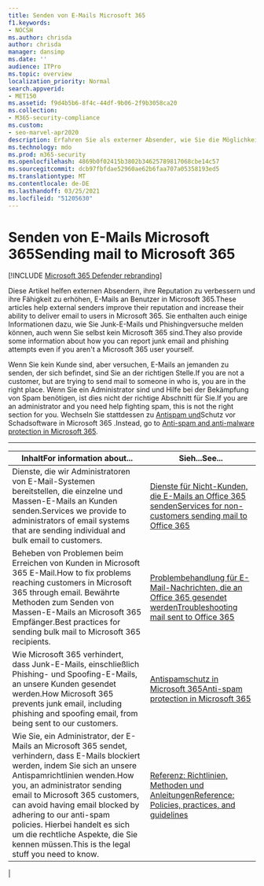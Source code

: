 ```yaml
---
title: Senden von E-Mails Microsoft 365
f1.keywords:
- NOCSH
ms.author: chrisda
author: chrisda
manager: dansimp
ms.date: ''
audience: ITPro
ms.topic: overview
localization_priority: Normal
search.appverid:
- MET150
ms.assetid: f9d4b5b6-8f4c-44df-9b06-2f9b3058ca20
ms.collection:
- M365-security-compliance
ms.custom:
- seo-marvel-apr2020
description: Erfahren Sie als externer Absender, wie Sie die Möglichkeit erhöhen können, E-Mails an Benutzer in Microsoft 365. Außerdem erfahren Sie, wie Sie Junk-E-& Phishingversuche als externer Benutzer melden.
ms.technology: mdo
ms.prod: m365-security
ms.openlocfilehash: 4869b0f02415b3802b34625789817068cbe14c57
ms.sourcegitcommit: dcb97fbfdae52960ae62b6faa707a05358193ed5
ms.translationtype: MT
ms.contentlocale: de-DE
ms.lasthandoff: 03/25/2021
ms.locfileid: "51205630"
---
```

# <a name="sending-mail-to-microsoft-365"></a><span data-ttu-id="8616b-104">Senden von E-Mails Microsoft 365</span><span class="sxs-lookup"><span data-stu-id="8616b-104">Sending mail to Microsoft 365</span></span>

[!INCLUDE [Microsoft 365 Defender rebranding](../includes/microsoft-defender-for-office.md)]


<span data-ttu-id="8616b-105">Diese Artikel helfen externen Absendern, ihre Reputation zu verbessern und ihre Fähigkeit zu erhöhen, E-Mails an Benutzer in Microsoft 365.</span><span class="sxs-lookup"><span data-stu-id="8616b-105">These articles help external senders improve their reputation and increase their ability to deliver email to users in Microsoft 365.</span></span> <span data-ttu-id="8616b-106">Sie enthalten auch einige Informationen dazu, wie Sie Junk-E-Mails und Phishingversuche melden können, auch wenn Sie selbst kein Microsoft 365 sind.</span><span class="sxs-lookup"><span data-stu-id="8616b-106">They also provide some information about how you can report junk email and phishing attempts even if you aren't a Microsoft 365 user yourself.</span></span>

<span data-ttu-id="8616b-107">Wenn Sie kein Kunde sind, aber versuchen, E-Mails an jemanden zu senden, der sich befindet, sind Sie an der richtigen Stelle.</span><span class="sxs-lookup"><span data-stu-id="8616b-107">If you are not a customer, but are trying to send mail to someone in who is, you are in the right place.</span></span> <span data-ttu-id="8616b-108">Wenn Sie ein Administrator sind und Hilfe bei der Bekämpfung von Spam benötigen, ist dies nicht der richtige Abschnitt für Sie.</span><span class="sxs-lookup"><span data-stu-id="8616b-108">If you are an administrator and you need help fighting spam, this is not the right section for you.</span></span> <span data-ttu-id="8616b-109">Wechseln Sie stattdessen zu [Antispam und](anti-spam-and-anti-malware-protection.md)Schutz vor Schadsoftware in Microsoft 365 .</span><span class="sxs-lookup"><span data-stu-id="8616b-109">Instead, go to [Anti-spam and anti-malware protection in Microsoft 365](anti-spam-and-anti-malware-protection.md).</span></span>

****

|<span data-ttu-id="8616b-110">Inhalt</span><span class="sxs-lookup"><span data-stu-id="8616b-110">For information about...</span></span>|<span data-ttu-id="8616b-111">Sieh...</span><span class="sxs-lookup"><span data-stu-id="8616b-111">See...</span></span>|
|---|---|
|<span data-ttu-id="8616b-112">Dienste, die wir Administratoren von E-Mail-Systemen bereitstellen, die einzelne und Massen-E-Mails an Kunden senden.</span><span class="sxs-lookup"><span data-stu-id="8616b-112">Services we provide to administrators of email systems that are sending individual and bulk email to customers.</span></span>|[<span data-ttu-id="8616b-113">Dienste für Nicht-Kunden, die E-Mails an Office 365 senden</span><span class="sxs-lookup"><span data-stu-id="8616b-113">Services for non-customers sending mail to Office 365</span></span>](services-for-non-customers.md)|
|<span data-ttu-id="8616b-114">Beheben von Problemen beim Erreichen von Kunden in Microsoft 365 E-Mail.</span><span class="sxs-lookup"><span data-stu-id="8616b-114">How to fix problems reaching customers in Microsoft 365 through email.</span></span> <span data-ttu-id="8616b-115">Bewährte Methoden zum Senden von Massen-E-Mails an Microsoft 365 Empfänger.</span><span class="sxs-lookup"><span data-stu-id="8616b-115">Best practices for sending bulk mail to Microsoft 365 recipients.</span></span>|[<span data-ttu-id="8616b-116">Problembehandlung für E-Mail-Nachrichten, die an Office 365 gesendet werden</span><span class="sxs-lookup"><span data-stu-id="8616b-116">Troubleshooting mail sent to Office 365</span></span>](troubleshooting-mail-sent-to-office-365.md)|
|<span data-ttu-id="8616b-117">Wie Microsoft 365 verhindert, dass Junk-E-Mails, einschließlich Phishing- und Spoofing-E-Mails, an unsere Kunden gesendet werden.</span><span class="sxs-lookup"><span data-stu-id="8616b-117">How Microsoft 365 prevents junk email, including phishing and spoofing email, from being sent to our customers.</span></span>|[<span data-ttu-id="8616b-118">Antispamschutz in Microsoft 365</span><span class="sxs-lookup"><span data-stu-id="8616b-118">Anti-spam protection in Microsoft 365</span></span>](anti-spam-protection.md)|
|<span data-ttu-id="8616b-119">Wie Sie, ein Administrator, der E-Mails an Microsoft 365 sendet, verhindern, dass E-Mails blockiert werden, indem Sie sich an unsere Antispamrichtlinien wenden.</span><span class="sxs-lookup"><span data-stu-id="8616b-119">How you, an administrator sending email to Microsoft 365 customers, can avoid having email blocked by adhering to our anti-spam policies.</span></span> <span data-ttu-id="8616b-120">Hierbei handelt es sich um die rechtliche Aspekte, die Sie kennen müssen.</span><span class="sxs-lookup"><span data-stu-id="8616b-120">This is the legal stuff you need to know.</span></span>|[<span data-ttu-id="8616b-121">Referenz: Richtlinien, Methoden und Anleitungen</span><span class="sxs-lookup"><span data-stu-id="8616b-121">Reference: Policies, practices, and guidelines</span></span>](reference-policies-practices-and-guidelines.md)|
|
